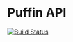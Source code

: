 # Puffin API

[![Build
Status](https://travis-ci.org/bluebird-tech/puffin_api.svg?branch=master)](https://travis-ci.org/bluebird-tech/puffin_api)
